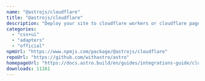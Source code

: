 ```yaml
---
name: "@astrojs/cloudflare"
title: "@astrojs/cloudflare"
description: "Deploy your site to cloudflare workers or cloudflare pages"
categories:
  - "css+ui"
  - "adapters"
  - "official"
npmUrl: "https://www.npmjs.com/package/@astrojs/cloudflare"
repoUrl: "https://github.com/withastro/astro"
homepageUrl: "https://docs.astro.build/en/guides/integrations-guide/cloudflare/"
downloads: 11161
---
```

